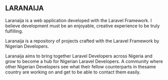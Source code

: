 ## LARANAIJA


Laranaija is a web application developed with the Laravel Framework. I believe development must be an enjoyable, creative experience to be truly fulfilling. 

Laranaija is a repository of projects crafted with the Laravel Framework by Nigerian Developers. 

Laranaija aims to bring together Laravel Developers across Nigeria and grow to become a hub for Nigerian Laravel Developers. A community where other Nigerian Developers see what their fellow counterparts in thesame country are working on and get to be able to contact them easily.